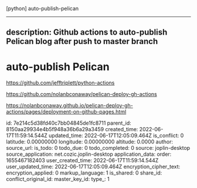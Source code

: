 [python] auto-publish-pelican

---
description: Github actions to auto-publish Pelican blog after push to master branch
---

# auto-publish Pelican

https://github.com/jefftriplett/python-actions

https://github.com/nolanbconaway/pelican-deploy-gh-actions



https://nolanbconaway.github.io/pelican-deploy-gh-actions/pages/deployment-on-github-pages.html



id: 7e214c5d38fd40c7bb04845de1fc8711
parent_id: 8150aa29934e4b5f948a36b6a29a3459
created_time: 2022-06-17T11:59:14.544Z
updated_time: 2022-06-17T12:05:09.464Z
is_conflict: 0
latitude: 0.00000000
longitude: 0.00000000
altitude: 0.0000
author: 
source_url: 
is_todo: 0
todo_due: 0
todo_completed: 0
source: joplin-desktop
source_application: net.cozic.joplin-desktop
application_data: 
order: 1655467182403
user_created_time: 2022-06-17T11:59:14.544Z
user_updated_time: 2022-06-17T12:05:09.464Z
encryption_cipher_text: 
encryption_applied: 0
markup_language: 1
is_shared: 0
share_id: 
conflict_original_id: 
master_key_id: 
type_: 1
